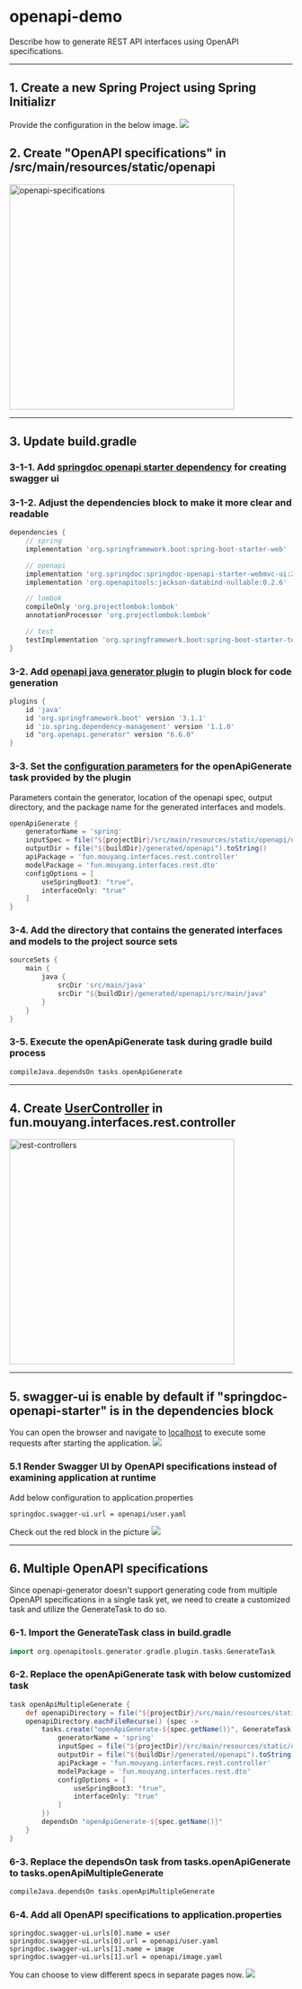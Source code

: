 # openapi-demo
Describe how to generate REST API interfaces using OpenAPI specifications.

---

## 1. Create a new Spring Project using Spring Initializr
Provide the configuration in the below image.
<img src="images/spring-initializr-config.png">

## 2. Create "OpenAPI specifications" in /src/main/resources/static/openapi
<img src="images/openapi-specifications.png" width=400 alt="openapi-specifications">

---
## 3. Update build.gradle
### 3-1-1. Add [springdoc openapi starter dependency](https://springdoc.org/) for creating swagger ui
### 3-1-2. Adjust the dependencies block to make it more clear and readable
```groovy
dependencies {
    // spring
    implementation 'org.springframework.boot:spring-boot-starter-web'

    // openapi
    implementation 'org.springdoc:springdoc-openapi-starter-webmvc-ui:2.1.0'
    implementation 'org.openapitools:jackson-databind-nullable:0.2.6'

    // lombok
    compileOnly 'org.projectlombok:lombok'
    annotationProcessor 'org.projectlombok:lombok'

    // test
    testImplementation 'org.springframework.boot:spring-boot-starter-test'
}
```

### 3-2. Add [openapi java generator plugin](https://openapi-generator.tech/) to plugin block for code generation
```groovy
plugins {
    id 'java'
    id 'org.springframework.boot' version '3.1.1'
    id 'io.spring.dependency-management' version '1.1.0'
    id "org.openapi.generator" version "6.6.0"
}
```

### 3-3. Set the [configuration parameters](https://github.com/OpenAPITools/openapi-generator/blob/master/modules/openapi-generator-gradle-plugin/README.adoc) for the openApiGenerate task provided by the plugin
Parameters contain the generator, location of the openapi spec, output directory, and the package name for the generated interfaces and models.
```groovy
openApiGenerate {
	generatorName = 'spring'
	inputSpec = file("${projectDir}/src/main/resources/static/openapi/user.yaml").toString()
	outputDir = file("${buildDir}/generated/openapi").toString()
	apiPackage = 'fun.mouyang.interfaces.rest.controller'
	modelPackage = 'fun.mouyang.interfaces.rest.dto'
	configOptions = [
		useSpringBoot3: "true",
		interfaceOnly: "true"
	]
}
```

### 3-4. Add the directory that contains the generated interfaces and models to the project source sets
```groovy
sourceSets {
    main {
        java {
            srcDir 'src/main/java'
            srcDir "${buildDir}/generated/openapi/src/main/java"
        }
    }
}
```

### 3-5. Execute the openApiGenerate task during gradle build process
```groovy
compileJava.dependsOn tasks.openApiGenerate
```

---

## 4. Create [UserController](src/main/java/fun/mouyang/interfaces/rest/controller/UserController.java) in fun.mouyang.interfaces.rest.controller
<img src="images/rest-controllers.png" width=400 alt="rest-controllers">

---

## 5. swagger-ui is enable by default if "springdoc-openapi-starter" is in the dependencies block
You can open the browser and navigate to [localhost](http://localhost:8080/swagger-ui/index.html) to execute some requests after starting the application.
<img src="images/swagger-ui.png">

### 5.1 Render Swagger UI by OpenAPI specifications instead of examining application at runtime
Add below configuration to application.properties
```properties
springdoc.swagger-ui.url = openapi/user.yaml
```
Check out the red block in the picture
<img src="images/swagger-ui-spec.png">

---

## 6. Multiple OpenAPI specifications
Since openapi-generator doesn't support generating code from multiple OpenAPI specifications in a single task yet, we need to create a customized task and utilize the GenerateTask to do so.

### 6-1. Import the GenerateTask class in build.gradle
```groovy
import org.openapitools.generator.gradle.plugin.tasks.GenerateTask
```

### 6-2. Replace the openApiGenerate task with below customized task
```groovy
task openApiMultipleGenerate {
    def openapiDirectory = file("${projectDir}/src/main/resources/static/openapi")
    openapiDirectory.eachFileRecurse() {spec ->
        tasks.create("openApiGenerate-${spec.getName()}", GenerateTask.class, {
            generatorName = 'spring'
            inputSpec = file("${projectDir}/src/main/resources/static/openapi/${spec.getName()}").toString()
            outputDir = file("${buildDir}/generated/openapi").toString()
            apiPackage = 'fun.mouyang.interfaces.rest.controller'
            modelPackage = 'fun.mouyang.interfaces.rest.dto'
            configOptions = [
                useSpringBoot3: "true",
                interfaceOnly: "true"
            ]
        })
        dependsOn "openApiGenerate-${spec.getName()}"
    }
}
```

### 6-3. Replace the dependsOn task from tasks.openApiGenerate to tasks.openApiMultipleGenerate
```groovy
compileJava.dependsOn tasks.openApiMultipleGenerate
```

### 6-4. Add all OpenAPI specifications to application.properties
```properties
springdoc.swagger-ui.urls[0].name = user
springdoc.swagger-ui.urls[0].url = openapi/user.yaml
springdoc.swagger-ui.urls[1].name = image
springdoc.swagger-ui.urls[1].url = openapi/image.yaml
```
You can choose to view different specs in separate pages now.
<img src="images/swagger-ui-multiple-specs.png">